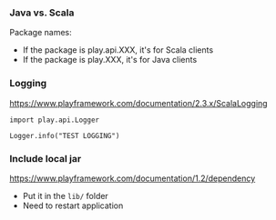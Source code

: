 ### Java vs. Scala
Package names:
* If the package is play.api.XXX, it's for Scala clients
* If the package is play.XXX, it's for Java clients

### Logging
https://www.playframework.com/documentation/2.3.x/ScalaLogging

```
import play.api.Logger

Logger.info("TEST LOGGING")
```

### Include local jar
https://www.playframework.com/documentation/1.2/dependency
* Put it in the `lib/` folder
* Need to restart application